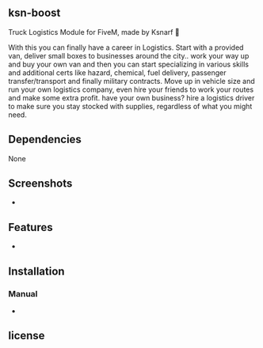 ## ksn-boost
Truck Logistics Module for FiveM, made by Ksnarf  :office:

With this you can finally have a career in Logistics. Start with a provided van, deliver small boxes to businesses around the city.. work your way up and buy your own van and then you can start specializing in various skills and additional certs like hazard, chemical, fuel delivery, passenger transfer/transport and finally military contracts. Move up in vehicle size and run your own logistics company, even hire your friends to work your routes and make some extra profit. have your own business? hire a logistics driver to make sure you stay stocked with supplies, regardless of what you might need.

## Dependencies
None

## Screenshots
-

## Features
-

## Installation


### Manual
-

## license
